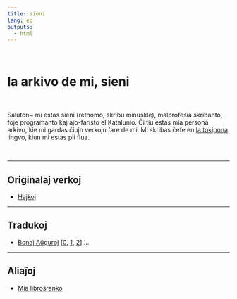 ```yaml
---
title: sieni
lang: eo
outputs:
  - html
---
```


<br>

# la arkivo de mi, sieni

<br>

Saluton~ mi estas sieni (retnomo, skribu minuskle), malprofesia skribanto, foje programanto kaj aĵo-faristo el Katalunio. Ĉi tiu estas mia persona arkivo, kie mi gardas ĉiujn verkojn fare de mi. Mi skribas ĉefe en [la tokipona](/sp) lingvo, kiun mi estas pli flua. 

<br>

---

## Originalaj verkoj

* [Hajkoj](hajkoj)

---

## Tradukoj

* [Bonaj Aŭguroj](bonaj-auhguroj-0) [[0](bonaj-auhguroj-0), [1](bonaj-auhguroj-1), [2](bonaj-auhguroj-2)] ...

---

## Aliaĵoj

* [Mia libroŝranko](libroshranko)
